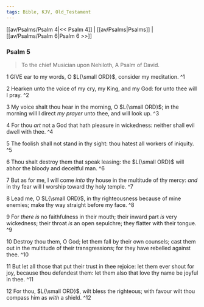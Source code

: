 ```yaml
---
tags: Bible, KJV, Old_Testament
---
```


[[av/Psalms/Psalm 4|<< Psalm 4]] | [[av/Psalms|Psalms]] | [[av/Psalms/Psalm 6|Psalm 6 >>]]

### Psalm 5

> To the chief Musician upon Nehiloth, A Psalm of David.

1 GIVE ear to my words, O $L{\small ORD}$, consider my meditation. ^1

2 Hearken unto the voice of my cry, my King, and my God: for unto thee will I pray. ^2

3 My voice shalt thou hear in the morning, O $L{\small ORD}$; in the morning will I direct _my_ _prayer_ unto thee, and will look up. ^3

4 For thou _art_ not a God that hath pleasure in wickedness: neither shall evil dwell with thee. ^4

5 The foolish shall not stand in thy sight: thou hatest all workers of iniquity. ^5

6 Thou shalt destroy them that speak leasing: the $L{\small ORD}$ will abhor the bloody and deceitful man. ^6

7 But as for me, I will come _into_ thy house in the multitude of thy mercy: _and_ in thy fear will I worship toward thy holy temple. ^7

8 Lead me, O $L{\small ORD}$, in thy righteousness because of mine enemies; make thy way straight before my face. ^8

9 For _there_ _is_ no faithfulness in their mouth; their inward part _is_ very wickedness; their throat _is_ an open sepulchre; they flatter with their tongue. ^9

10 Destroy thou them, O God; let them fall by their own counsels; cast them out in the multitude of their transgressions; for they have rebelled against thee. ^10

11 But let all those that put their trust in thee rejoice: let them ever shout for joy, because thou defendest them: let them also that love thy name be joyful in thee. ^11

12 For thou, $L{\small ORD}$, wilt bless the righteous; with favour wilt thou compass him as _with_ a shield. ^12

